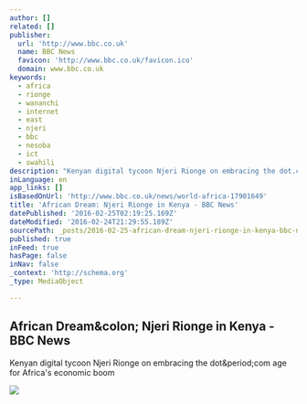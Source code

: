```yaml
---
author: []
related: []
publisher:
  url: 'http://www.bbc.co.uk'
  name: BBC News
  favicon: 'http://www.bbc.co.uk/favicon.ico'
  domain: www.bbc.co.uk
keywords:
  - africa
  - rionge
  - wananchi
  - internet
  - east
  - njeri
  - bbc
  - nesoba
  - ict
  - swahili
description: "Kenyan digital tycoon Njeri Rionge on embracing the dot.com age for Africa's economic boom"
inLanguage: en
app_links: []
isBasedOnUrl: 'http://www.bbc.co.uk/news/world-africa-17901649'
title: 'African Dream: Njeri Rionge in Kenya - BBC News'
datePublished: '2016-02-25T02:19:25.169Z'
dateModified: '2016-02-24T21:29:55.189Z'
sourcePath: _posts/2016-02-25-african-dream-njeri-rionge-in-kenya-bbc-news.md
published: true
inFeed: true
hasPage: false
inNav: false
_context: 'http://schema.org'
_type: MediaObject

---
```

<article style=""><h1>African Dream&amp;colon; Njeri Rionge in Kenya - BBC News</h1><p>Kenyan digital tycoon Njeri Rionge on embracing the dot&amp;period;com age for Africa's economic boom</p><img src="http://news.bbcimg.co.uk/media/images/59954000/jpg/_59954443_african-dream---njeri-riong.jpg" /></article>